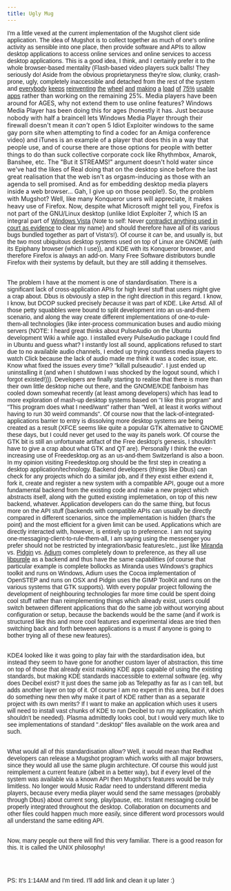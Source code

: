```yaml
---
title: Ugly Mug
---
```

<span style="font-family: arial;">I'm a little vexed at the current implementation of the Mugshot client side application. The idea of Mugshot is to collect together as much of one's online activity as sensible into one place, then provide software and APIs to allow desktop applications to access online services and online services to access desktop applications. This is a good idea, I think, and I certainly prefer it to the whole browser-based mentality (Flash-based video players suck balls! They seriously do! Aside from the obvious proprietaryness they're slow, clunky, crash-prone, ugly, completely inaccessible and detached from the rest of the system and </span><a href="http://grouper.com/" style="font-family: arial;">everybody</a><span style="font-family: arial;"> </span><a href="http://www.youtube.com/" style="font-family: arial;">keeps</a><span style="font-family: arial;"> </span><a href="http://video.google.com/" style="font-family: arial;">reinventing</a><span style="font-family: arial;"> </span><a href="http://www.veoh.com/" style="font-family: arial;">the</a><span style="font-family: arial;"> </span><a href="http://www.dailymotion.com/" style="font-family: arial;">wheel</a><span style="font-family: arial;"> </span><a href="http://www.metacafe.com/" style="font-family: arial;">and</a><span style="font-family: arial;"> </span><a href="http://godtube.com/" style="font-family: arial;">making</a><span style="font-family: arial;"> </span><a href="http://www.peekvid.com/" style="font-family: arial;">a</a><span style="font-family: arial;"> </span><a href="http://youporn.com/" style="font-family: arial;">load</a><span style="font-family: arial;"> </span><a href="http://www.xtube.com/" style="font-family: arial;">of</a><span style="font-family: arial;"> </span><a href="http://www.livevideo.com/" style="font-family: arial;">75%</a><span style="font-family: arial;"> </span><a href="http://www.liveleak.com/" style="font-family: arial;">usable</a><span style="font-family: arial;"> </span><a href="http://www.revver.com/" style="font-family: arial;">apps</a> rather than working on the remaining 25%. Media players have been around for AGES, why not extend them to use online features? Windows Media Player has been doing this for ages (honestly it has. Just because nobody with half a braincell lets Windows Media Player through their firewall doesn't mean it *can't* open 5 Idiot Exploiter windows to the same gay porn site when attempting to find a codec for an Amiga conference video) and iTunes is an example of a player that does this in a way that people use, and of course there are those options for people with better things to do than suck collective corporate cock like Rhythmbox, Amarok, Banshee, etc. The "But it STREAMS!" argument doesn't hold water since we've had the likes of Real doing that on the desktop since before the last great realisation that the web isn't as orgasm-inducing as those with an agenda to sell promised. And as for embedding desktop media players inside a web browser... Gah, I give up on those people!). So, the problem with Mugshot? Well, like many Konqueror users will appreciate, it makes heavy use of Firefox. Now, despite what Microsoft might tell you, Firefox is not part of the GNU/Linux desktop (unlike Idiot Exploiter 7, which IS an integral part of <a href="http://www.badvista.org/" style="font-family: arial;">Windows Vista</a><span style="font-family: arial;"> (Note to self: Never </span><a href="http://web.archive.org/web/20030405064915/http://news.com.com/2100-1001-220994.html" style="font-family: arial;">contradict anything used in court as evidence</a><span style="font-family: arial;"> to clear my name) and should therefore have all of its various bugs bundled together as part of Vista's!). Of course it *can* be, and usually is, but the two most ubiquitous desktop systems used on top of Linux are GNOME (with its Epiphany browser (which I use)), and KDE with its Konqueror browser, and therefore Firefox is always an add-on. Many Free Software distributors bundle Firefox with their systems by default, but they are still adding it themselves.</span><p style="font-family: arial;"><br />The problem I have at the moment is one of standardisation. There is a significant lack of cross-application APIs for high level stuff that users might give a crap about. Dbus is obviously a step in the right direction in this regard. I know, I know, but DCOP sucked precisely *because* it was part of KDE. Like Artsd. All of those petty squabbles were bound to split development into an us-and-them scenario, and along the way create different implementations of one-to-rule-them-all technologies (like inter-process communication buses and audio mixing servers (NOTE: I heard great thinks about PulseAudio on the Ubuntu development Wiki a while ago. I installed every PulseAudio package I could find in Ubuntu and guess what? I instantly lost all sound, applications refused to start due to no available audio channels, I ended up trying countless media players to watch Click because the lack of audio made me think it was a codec issue, etc. Know what fixed the issues *every* time? "killall pulseaudio". I just ended up uninstalling it (and when I shutdown I was shocked by the logout sound, which I forgot existed!))). Developers are finally starting to realise that there is more than their own little desktop niche out there, and the GNOME/KDE fanboism has cooled down somewhat recently (at least among developers) which has lead to more exploration of mash-up desktop systems based on "I like this program" and "This program does what I need/want" rather than "Well, at least it works without having to run 30 weird commands". Of course now that the lack-of-integrated-applications barrier to entry is dissolving more desktop systems are being created as a result (XFCE seems like quite a popular GTK alternative to GNOME these days, but I could never get used to the way its panels work. Of course the GTK bit is still an unfortunate artifact of the Free desktop's genesis, I shouldn't have to give a crap about what GTK and QT are). Personally I think the ever-increasing use of Freedesktop.org as an us-and-them Switzerland is also a boon. In my opinion visiting Freedesktop.org should be the first step in creating a desktop application/technology. Backend developers (things like Dbus) can check for any projects which do a similar job, and if they exist either extend it, fork it, create and register a new system with a compatible API, gouge out a more fundamental backend from the existing code and make a new project which abstracts itself, along with the gutted existing implemetation, on top of this new backend, whatever. Application developers can do the same thing, but focus more on the API stuff (backends with compatible APIs can usually be directly compared in different scenarios, since the implementation is hidden (that's the point) and the most efficient for a given limit can be used. Applications which are directly interacted with, however, is entirely up to preference. I am not saying one-messaging-client-to-rule-them-all, I am saying using the messenger you prefer should not be restricted by integration/basic features/etc., just like <a href="http://www.miranda-im.org/">Miranda</a> vs. <a href="http://www.pidgin.im/">Pidgin</a> vs. <a href="http://www.adiumx.com/">Adium</a> comes completely down to preference, as they all use <a href="http://developer.pidgin.im/wiki/WhatIsLibpurple">libpurple</a> as a backend and thus have the same capabilities (of course that particular example is complete bollocks as Miranda uses Windows's graphics toolkit and runs on Windows, Adium uses the Cocoa implementation of OpenSTEP and runs on OSX and Pidgin uses the GIMP ToolKit and runs on the various systems that GTK supports). With every popular project following the development of neighbouring technologies far more time could be spent doing cool stuff rather than reimplementing things which already exist, users could switch between different applications that do the same job without worrying about configuration or setup, because the backends would be the same (and if work is structured like this and more cool features and experimental ideas are tried then switching back and forth between applications is a must if anyone is going to bother trying all of these new features).</p><p style="font-family: arial;"><br />KDE4 looked like it was going to play fair with the stardardisation idea, but instead they seem to have gone for another custom layer of abstraction, this time on top of those that already exist making KDE apps capable of using the existing standards, but making KDE standards inaccessible to external software (eg. why does Decibel exist? It just does the same job as Telepathy as far as I can tell, but adds another layer on top of it. Of course I am no expert in this area, but if it does do something new then why make it part of KDE rather than as a separate project with its own merits? If I want to make an application which uses it users will need to install vast chunks of KDE to run Decibel to run my application, which shouldn't be needed). Plasma admittedly looks cool, but I would very much like to see implementations of standard ".desktop" files available on the work area and such.</p><p style="font-family: arial;"><br />What would all of this standardisation allow? Well, it would mean that Redhat developers can release a Mugshot program which works with all major browsers, since they would all use the same plugin architecture. Of course this would just reimplement a current feature (albeit in a better way), but if every level of the system was available via a known API then Mugshot's features would be truly limitless. No longer would Music Radar need to understand different media players, because every media player would send the same messages (probably through Dbus) about current song, play/pause, etc. Instant messaging could be properly integrated throughout the desktop. Collaboration on documents and other files could happen much more easily, since different word processors would all understand the same editing API.</p><p style="font-family: arial;"><br />Now, many people out there will find this very familiar. There is a good reason for this. It is called the UNIX philosophy!</p><p style="font-family: arial;"><br /></p><p style="font-family: arial;"><br />PS: It's 1:14AM and I'm tired. I'll add link and clean it up later :)</p>